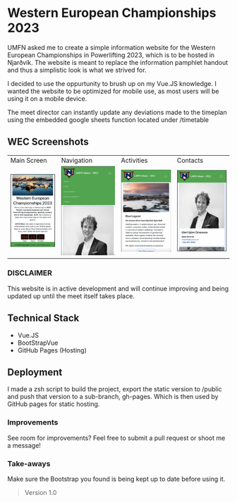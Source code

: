 # Western European Championships 2023 #

UMFN asked me to create a simple information website for the Western European Championships in Powerlifting 2023, which is to be hosted in Njarðvík. The website is meant to replace the information pamphlet handout and thus a simplistic look is what we strived for. 

I decided to use the oppurtunity to brush up on my Vue.JS knowledge. I wanted the website to be optimized for mobile use, as most users will be using it on a mobile device.

The meet director can instantly update any deviations made to the timeplan using the embedded google sheets function located under /timetable
  
## WEC Screenshots

<table>
  <tr>
     <td>Main Screen</td>
     <td>Navigation</td>
     <td>Activities</td>
     <td>Contacts</td>
  </tr>
  <tr>
    <td><img src="https://github.com/dorijv/wec/blob/main/index.png?raw=true"></td>
    <td><img src="https://github.com/dorijv/wec/blob/main/nav_bar.png?raw=true"></td>
    <td><img src="https://github.com/dorijv/wec/blob/main/activities.png?raw=true"></td>
    <td><img src="https://github.com/dorijv/wec/blob/main/contacts.png?raw=true"></td>
  </tr>
 </table>

### DISCLAIMER ###

This website is in active development and will continue improving and being updated up until the meet itself takes place. 

## Technical Stack ##

- Vue.JS
- BootStrapVue
- GitHub Pages (Hosting)

## Deployment ##

I made a zsh script to build the project, export the static version to /public and push that version to a sub-branch, gh-pages. Which is then used by GitHub pages for static hosting.

### Improvements ###

See room for improvements? Feel free to submit a pull request or shoot me a message!

### Take-aways ###

Make sure the Bootstrap you found is being kept up to date before using it.


> Version 1.0
